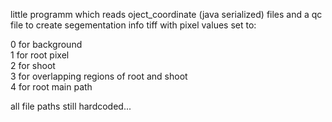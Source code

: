 little programm which reads oject_coordinate (java serialized) files and 
a qc file to create segementation info tiff with pixel values set to:

0 for background  
1 for root pixel  
2 for shoot  
3 for overlapping regions of root and shoot  
4 for root main path

all file paths still hardcoded...